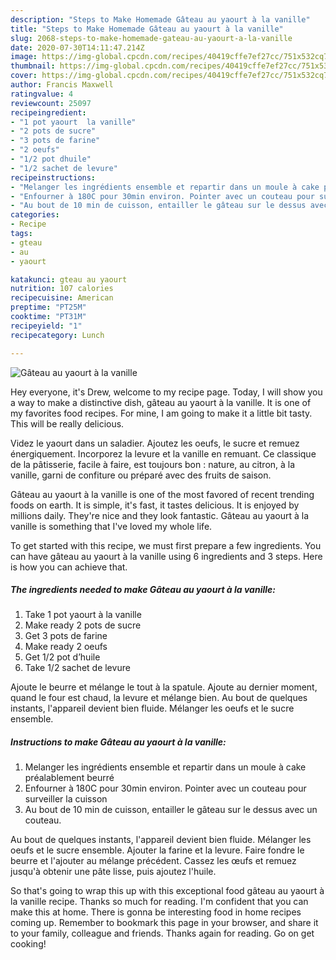 ```yaml
---
description: "Steps to Make Homemade Gâteau au yaourt à la vanille"
title: "Steps to Make Homemade Gâteau au yaourt à la vanille"
slug: 2068-steps-to-make-homemade-gateau-au-yaourt-a-la-vanille
date: 2020-07-30T14:11:47.214Z
image: https://img-global.cpcdn.com/recipes/40419cffe7ef27cc/751x532cq70/gateau-au-yaourt-a-la-vanille-photo-principale-de-la-recette.jpg
thumbnail: https://img-global.cpcdn.com/recipes/40419cffe7ef27cc/751x532cq70/gateau-au-yaourt-a-la-vanille-photo-principale-de-la-recette.jpg
cover: https://img-global.cpcdn.com/recipes/40419cffe7ef27cc/751x532cq70/gateau-au-yaourt-a-la-vanille-photo-principale-de-la-recette.jpg
author: Francis Maxwell
ratingvalue: 4
reviewcount: 25097
recipeingredient:
- "1 pot yaourt  la vanille"
- "2 pots de sucre"
- "3 pots de farine"
- "2 oeufs"
- "1/2 pot dhuile"
- "1/2 sachet de levure"
recipeinstructions:
- "Melanger les ingrédients ensemble et repartir dans un moule à cake préalablement beurré"
- "Enfourner à 180C pour 30min environ. Pointer avec un couteau pour surveiller la cuisson"
- "Au bout de 10 min de cuisson, entailler le gâteau sur le dessus avec un couteau."
categories:
- Recipe
tags:
- gteau
- au
- yaourt

katakunci: gteau au yaourt 
nutrition: 107 calories
recipecuisine: American
preptime: "PT25M"
cooktime: "PT31M"
recipeyield: "1"
recipecategory: Lunch

---
```



![Gâteau au yaourt à la vanille](https://img-global.cpcdn.com/recipes/40419cffe7ef27cc/751x532cq70/gateau-au-yaourt-a-la-vanille-photo-principale-de-la-recette.jpg)

Hey everyone, it's Drew, welcome to my recipe page. Today, I will show you a way to make a distinctive dish, gâteau au yaourt à la vanille. It is one of my favorites food recipes. For mine, I am going to make it a little bit tasty. This will be really delicious.

Videz le yaourt dans un saladier. Ajoutez les oeufs, le sucre et remuez énergiquement. Incorporez la levure et la vanille en remuant. Ce classique de la pâtisserie, facile à faire, est toujours bon : nature, au citron, à la vanille, garni de confiture ou préparé avec des fruits de saison.

Gâteau au yaourt à la vanille is one of the most favored of recent trending foods on earth. It is simple, it's fast, it tastes delicious. It is enjoyed by millions daily. They're nice and they look fantastic. Gâteau au yaourt à la vanille is something that I've loved my whole life.


To get started with this recipe, we must first prepare a few ingredients. You can have gâteau au yaourt à la vanille using 6 ingredients and 3 steps. Here is how you can achieve that.

<!--inarticleads1-->

##### The ingredients needed to make Gâteau au yaourt à la vanille:

1. Take 1 pot yaourt à la vanille
1. Make ready 2 pots de sucre
1. Get 3 pots de farine
1. Make ready 2 oeufs
1. Get 1/2 pot d’huile
1. Take 1/2 sachet de levure


Ajoute le beurre et mélange le tout à la spatule. Ajoute au dernier moment, quand le four est chaud, la levure et mélange bien. Au bout de quelques instants, l&#39;appareil devient bien fluide. Mélanger les oeufs et le sucre ensemble. 

<!--inarticleads2-->

##### Instructions to make Gâteau au yaourt à la vanille:

1. Melanger les ingrédients ensemble et repartir dans un moule à cake préalablement beurré
1. Enfourner à 180C pour 30min environ. Pointer avec un couteau pour surveiller la cuisson
1. Au bout de 10 min de cuisson, entailler le gâteau sur le dessus avec un couteau.


Au bout de quelques instants, l&#39;appareil devient bien fluide. Mélanger les oeufs et le sucre ensemble. Ajouter la farine et la levure. Faire fondre le beurre et l&#39;ajouter au mélange précédent. Cassez les œufs et remuez jusqu&#39;à obtenir une pâte lisse, puis ajoutez l&#39;huile. 

So that's going to wrap this up with this exceptional food gâteau au yaourt à la vanille recipe. Thanks so much for reading. I'm confident that you can make this at home. There is gonna be interesting food in home recipes coming up. Remember to bookmark this page in your browser, and share it to your family, colleague and friends. Thanks again for reading. Go on get cooking!
